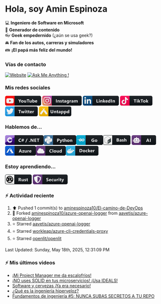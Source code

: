 # Hola, soy Amin Espinoza

:computer: **Ingeniero de Software en Microsoft**  
:pencil: **Generador de contenido**  
:eyeglasses: **Geek empedernido** (¿aún se usa geek?)  
:oncoming_automobile: **Fan de los autos, carreras y simuladores**  
:family: **¡El papá más feliz del mundo!**

### Vías de contacto

[![Website](https://img.shields.io/badge/aminespinoza.com-up-green?style=for-the-badge)][website]
[![Ask Me Anything !](https://img.shields.io/badge/Ask%20me-anything-1abc9c.svg?style=for-the-badge)](https://calendly.com/aminespinoza/consultoria)

### Mis redes sociales
[<img src="./assets/social/youtube.png"/>][youtube]
[<img src="./assets/social/instagram.png"/>][instagram]
[<img src="./assets/social/linkedin.png"/>][linkedin]
[<img src="./assets/social/tiktok.png"/>][linkedin]
[<img src="./assets/social/twitter.png"/>][twitter]
[<img src="./assets/social/untappd.png"/>][untappd]

### Hablemos de...
<img src="./assets/tech/csharp_dotnet.png"/><img src="./assets/tech/python.png"/><img src="./assets/tech/go.png"/><img src="./assets/tech/bash.png"/>
<img src="./assets/tech/ai.png"/><img src="./assets/tech/azure.png"/><img src="./assets/tech/cloud.png"/><img src="./assets/tech/docker.png"/>

### Estoy aprendiendo...
<img src="./assets/tech/rust.png"/> <img src="./assets/tech/security.png"/>


### :zap: Actividad reciente
<!--RECENT_ACTIVITY:start-->
1. ⬆️ Pushed 1 commit(s) to [aminespinoza10/El-camino-de-DevOps](https://github.com/aminespinoza10/El-camino-de-DevOps)<br>
2. 🔱 Forked [aminespinoza10/azure-openai-logger](https://github.com/aminespinoza10/azure-openai-logger) from [aavetis/azure-openai-logger](https://github.com/aavetis/azure-openai-logger)<br>
3. ⭐ Starred [aavetis/azure-openai-logger](https://github.com/aavetis/azure-openai-logger)<br>
4. ⭐ Starred [workleap/azure-cli-credentials-proxy](https://github.com/workleap/azure-cli-credentials-proxy)<br>
5. ⭐ Starred [openlit/openlit](https://github.com/openlit/openlit)<br>
<!--RECENT_ACTIVITY:end-->
<!--RECENT_ACTIVITY:last_update-->
Last Updated: Sunday, May 18th, 2025, 12:31:09 PM
<!--RECENT_ACTIVITY:last_update_end-->

### :zap: Mis últimos videos
<!-- YOUTUBE:START -->
- [¡Mi Project Manager me da escalofríos!](https://www.youtube.com/watch?v=70i-za19nsk)
- [¡NO uses SOLID en tus microservicios! ¡Usa IDEALS!](https://www.youtube.com/watch?v=RL4UUSjYD-E)
- [Software y cervezas ¡Ya era necesario!](https://www.youtube.com/watch?v=FcW4Zy0zHWk)
- [¿Qué es la ingeniería hiperveloz?](https://www.youtube.com/watch?v=7yQnEFOBsso)
- [Fundamentos de ingeniería #5: NUNCA SUBAS SECRETOS A TU REPO](https://www.youtube.com/watch?v=PjTQ27KaAgs)
<!-- YOUTUBE:END -->


[website]: https://aminespinoza.com/
[twitter]: https://twitter.com/aminespinoza
[youtube]: https://www.youtube.com/c/AminEspinoza
[linkedin]: https://www.linkedin.com/in/amin-espinoza-71b24661/
[instagram]: https://www.instagram.com/aminespinoza10/
[untappd]: https://untappd.com/user/aminespinoza
